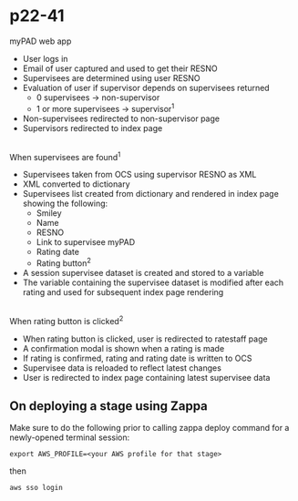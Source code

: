 # p22-41
myPAD web app

* User logs in
* Email of user captured and used to get their RESNO
* Supervisees are determined using user RESNO
* Evaluation of user if supervisor depends on supervisees returned
    - 0 supervisees -> non-supervisor
    - 1 or more supervisees -> supervisor<sup>1
* Non-supervisees redirected to non-supervisor page
* Supervisors redirected to index page

\
When supervisees are found<sup>1<br>

* Supervisees taken from OCS using supervisor RESNO as XML
* XML converted to dictionary
* Supervisees list created from dictionary and rendered in index page showing the following:
  * Smiley
  * Name
  * RESNO
  * Link to supervisee myPAD
  * Rating date
  * Rating button<sup>2<br>
* A session supervisee dataset is created and stored to a variable
* The variable containing the supervisee dataset is modified after each rating and used for subsequent index page rendering

\
When rating button is clicked<sup>2

* When rating button is clicked, user is redirected to ratestaff page
* A confirmation modal is shown when a rating is made
* If rating is confirmed, rating and rating date is written to OCS
* Supervisee data is reloaded to reflect latest changes
* User is redirected to index page containing latest supervisee data

## On deploying a stage using Zappa
Make sure to do the following prior to calling zappa deploy command for a newly-opened terminal session:
```
export AWS_PROFILE=<your AWS profile for that stage>
```

then
```
aws sso login
```

